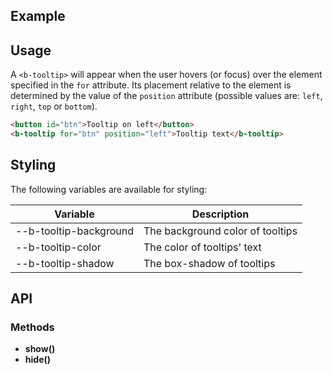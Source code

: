 ## Example
<div class="element-demo" id="example"></div>

## Usage

A `<b-tooltip>` will appear when the user hovers (or focus) over the element specified in the `for` attribute. Its placement relative to the element is determined by the value of the `position` attribute (possible values are: `left`, `right`, `top` or `bottom`).

``` html
<button id="btn">Tooltip on left</button>
<b-tooltip for="btn" position="left">Tooltip text</b-tooltip>
```

## Styling
The following variables are available for styling:

| Variable                         | Description                            |
|----------------------------------|----------------------------------------|
| --b-tooltip-background           | The background color of tooltips       |
| --b-tooltip-color                | The color of tooltips' text            |
| --b-tooltip-shadow               | The box-shadow of tooltips             |

## API

### Methods
- __show()__
- __hide()__
